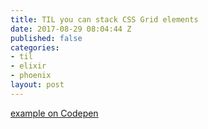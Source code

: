 ```yaml
---
title: TIL you can stack CSS Grid elements
date: 2017-08-29 08:04:44 Z
published: false
categories:
- til
- elixir
- phoenix
layout: post
---
```


[example on Codepen](https://codepen.io/hakilebara/pen/QqbqGb)
